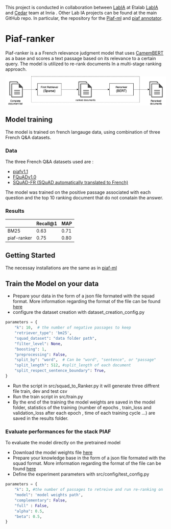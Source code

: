 This project is conducted in collaboration between [LabIA](https://www.etalab.gouv.fr/datasciences-et-intelligence-artificielle) at Etalab [LabIA](https://www.etalab.gouv.fr/) and [Cedar](https://team.inria.fr/cedar/) team at Inria .
Other Lab IA projects can be found at the main GitHub repo. In particular, the repository for the [Piaf-ml](https://github.com/etalab-ia/piaf-ml) and [piaf annotator](https://github.com/etalab/piaf).


# Piaf-ranker

Piaf-ranker is a a French relevance judgment model that uses  [CamemBERT](https://arxiv.org/abs/1911.03894) as a base and scores a text passage based on its relevance to a certain query.
The model is utilized to re-rank documents In a multi-stage ranking approach. 

<p align="center">
      <img src='images/retrerank.png'/>
</p>

## Model training 
The model is trained on french langauge data, using combination of three French Q&A datasets.
### Data
The three French Q&A datasets used are : 

- [piafv1.1](https://www.data.gouv.fr/en/datasets/piaf-le-dataset-francophone-de-questions-reponses/)
- [FQuADv1.0](https://fquad.illuin.tech/)
- [SQuAD-FR (SQuAD automatically translated to French)](https://github.com/Alikabbadj/French-SQuAD)

The model was trained on the positive passage associated with each question and the top 10 ranking document that do not conatain the answer. 


### Results 


|  | Recall@1 | MAP |
| ------ | ------ | ------ |
| BM25 | 0.63 | 0.71 |
| piaf-ranker |0.75 |0.80|


## Getting Started 
The necessay installations are the same as in [piaf-ml](https://github.com/etalab-ia/piaf-ml)
## Train the Model on your data
- Prepare your data in the form of a json file formated with the squad format. More information regarding the format of the file can be found [here](https://etalab-ia.github.io/knowledge-base/piaf/howtos/integrate.html#quel-format-pour-les-donnees)
- configure the dataset creation with dataset_creation_config.py
```python
parameters = {
    "k": 10,  # the number of negative passages to keep 
    "retriever_type": 'bm25',
    "squad_dataset": "data folder path",   
    "filter_level": None,
    "boosting": 1,
    "preprocessing": False, 
    "split_by": "word",  # Can be "word", "sentence", or "passage"
    "split_length": 512, #split_length of each document 
    "split_respect_sentence_boundary": True,
}
```
- Run the script in src/squad_to_Ranker.py it will generate three diffrent file train, dev and test csv
- Run the train script in src/train.py
- By the end of the training the model weights are saved in the model folder, statistics of the training (number of epochs , train_loss and validation_loss after each epoch , time of each training cycle ...)  are saved in the results folder.

### Evaluate performances for the stack PIAF 
To evaluate the model directly on the pretrained model
- Download the model weights file [here](https://drive.google.com/file/d/1ToGICur1OPmnU7j7G8HRisbPnkXOK_aA/view?usp=sharing)
- Prepare your knowledge base in the form of a json file formated with the squad format. More information regarding the format of the file can be found [here](https://etalab-ia.github.io/knowledge-base/piaf/howtos/integrate.html#quel-format-pour-les-donnees)
- Define the experiment parameters with src/config/test_config.py

``` python
parameters = {
    "k": 3, #the number of passages to retreive and run re-ranking on
    "model": 'model weights path',
    "complementary": False,
    "full" : False,
    "alpha": 0.5,
    "beta": 0.5,
}
```

